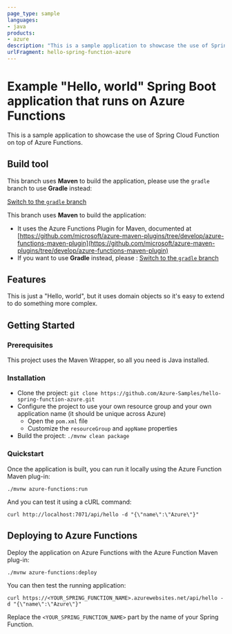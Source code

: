 ```yaml
---
page_type: sample
languages:
- java
products:
- azure
description: "This is a sample application to showcase the use of Spring Cloud Function on top of Azure Functions."
urlFragment: hello-spring-function-azure
---
```


# Example "Hello, world" Spring Boot application that runs on Azure Functions

This is a sample application to showcase the use of Spring Cloud Function on top of Azure Functions.

## Build tool

This branch uses __Maven__ to build the application, please use the `gradle` branch to use __Gradle__ instead:

[Switch to the `gradle` branch](../../tree/gradle/)

This branch uses __Maven__ to build the application:
 
- It uses the Azure Functions Plugin for Maven, documented at [https://github.com/microsoft/azure-maven-plugins/tree/develop/azure-functions-maven-plugin](https://github.com/microsoft/azure-maven-plugins/tree/develop/azure-functions-maven-plugin)
- If you want to use __Gradle__ instead, please : [Switch to the `gradle` branch](../../tree/gradle/)

## Features

This is just a "Hello, world", but it uses domain objects so it's easy to extend to do something more complex.

## Getting Started

### Prerequisites

This project uses the Maven Wrapper, so all you need is Java installed.

### Installation

- Clone the project: `git clone https://github.com/Azure-Samples/hello-spring-function-azure.git`
- Configure the project to use your own resource group and your own application name (it should be unique across Azure)
  - Open the `pom.xml` file
  - Customize the `resourceGroup` and `appName` properties
- Build the project: `./mvnw clean package`

### Quickstart

Once the application is built, you can run it locally using the Azure Function Maven plug-in:

`./mvnw azure-functions:run`

And you can test it using a cURL command:

`curl http://localhost:7071/api/hello -d "{\"name\":\"Azure\"}"`

## Deploying to Azure Functions

Deploy the application on Azure Functions with the Azure Function Maven plug-in:

`./mvnw azure-functions:deploy`

You can then test the running application:

`curl https://<YOUR_SPRING_FUNCTION_NAME>.azurewebsites.net/api/hello -d "{\"name\":\"Azure\"}"`

Replace the `<YOUR_SPRING_FUNCTION_NAME>` part by the name of your Spring Function.
